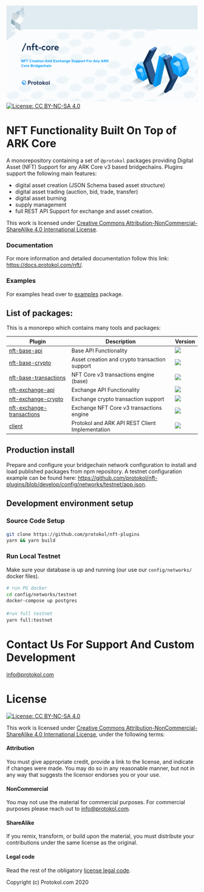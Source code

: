 ![Img](nft-core.png)
[![License: CC BY-NC-SA 4.0](https://img.shields.io/badge/License-CC%20BY--NC--SA%204.0-lightgrey.svg)](https://creativecommons.org/licenses/by-nc-sa/4.0/)

# NFT Functionality Built On Top of ARK Core

A monorepository containing a set of `@protokol` packages providing Digital Asset (NFT) Support for any ARK Core v3 based bridgechains. Plugins support the following main features:

-   digital asset creation (JSON Schema based asset structure)
-   digital asset trading (auction, bid, trade, transfer)
-   digital asset burning
-   supply management
-   full REST API Support for exchange and asset creation.

This work is licensed under [Creative Commons Attribution-NonCommercial-ShareAlike 4.0 International License](https://creativecommons.org/licenses/by-nc-sa/4.0/).

### Documentation

For more information and detailed documentation follow this link: https://docs.protokol.com/nft/.

### Examples

For examples head over to [examples](https://github.com/protokol/nft-plugins/tree/develop/packages/examples) package.

## List of packages:

This is a monorepo which contains many tools and packages:

| Plugin                                                                                                               | Description                                     | Version                                                                    |
| -------------------------------------------------------------------------------------------------------------------- | ----------------------------------------------- | -------------------------------------------------------------------------- |
| [nft-base-api](https://github.com/protokol/nft-plugins/tree/develop/packages/nft-base-api)                           | Base API Functionality                          | ![](https://img.shields.io/npm/v/@protokol/nft-base-api/beta)              |
| [nft-base-crypto](https://github.com/protokol/nft-plugins/tree/develop/packages/nft-base-crypto)                     | Asset creation and crypto transaction support   | ![](https://img.shields.io/npm/v/@protokol/nft-base-crypto/beta)           |
| [nft-base-transactions](https://github.com/protokol/nft-plugins/tree/develop/packages/nft-base-transactions)         | NFT Core v3 transactions engine (base)          | ![](https://img.shields.io/npm/v/@protokol/nft-base-transactions/beta)     |
| [nft-exchange-api](https://github.com/protokol/nft-plugins/tree/develop/packages/nft-exchange-api)                   | Exchange API Functionality                      | ![](https://img.shields.io/npm/v/@protokol/nft-exchange-api/beta)          |
| [nft-exchange-crypto](https://github.com/protokol/nft-plugins/tree/develop/packages/nft-exchange-crypto)             | Exchange crypto transaction support             | ![](https://img.shields.io/npm/v/@protokol/nft-exchange-crypto/beta)       |
| [nft-exchange-transactions](https://github.com/protokol/nft-plugins/tree/develop/packages/nft-exchange-transactions) | Exchange NFT Core v3 transactions engine        | ![](https://img.shields.io/npm/v/@protokol/nft-exchange-transactions/beta) |
| [client](https://github.com/protokol/nft-plugins/tree/develop/packages/client)                                       | Protokol and ARK API REST Client Implementation | ![](https://img.shields.io/npm/v/@protokol/client/beta)                    |

## Production install

Prepare and configure your bridgechain network configuration to install and load published packages from npm repository. A testnet configuration example can be found here: https://github.com/protokol/nft-plugins/blob/develop/config/networks/testnet/app.json.

## Development environment setup

### Source Code Setup

```bash
git clone https://github.com/protokol/nft-plugins
yarn && yarn build
```

### Run Local Testnet

Make sure your database is up and running (our use our `config/networks/` docker files).

```bash
# run PG docker
cd config/networks/testnet
docker-compose up postgres

#run full testnet
yarn full:testnet
```

# Contact Us For Support And Custom Development

info@protokol.com

# License

[![License: CC BY-NC-SA 4.0](https://img.shields.io/badge/License-CC%20BY--NC--SA%204.0-lightgrey.svg)](https://creativecommons.org/licenses/by-nc-sa/4.0/)

This work is licensed under [Creative Commons Attribution-NonCommercial-ShareAlike 4.0 International License](https://creativecommons.org/licenses/by-nc-sa/4.0/), under the following terms:

#### Attribution

You must give appropriate credit, provide a link to the license, and indicate if changes were made. You may do so in any reasonable manner, but not in any way that suggests the licensor endorses you or your use.

#### NonCommercial

You may not use the material for commercial purposes. For commercial purposes please reach out to info@protokol.com.

#### ShareAlike

If you remix, transform, or build upon the material, you must distribute your contributions under the same license as the original.

#### Legal code

Read the rest of the obligatory [license legal code](https://creativecommons.org/licenses/by-nc-sa/4.0/legalcode).

Copyright (c) Protokol.com 2020
